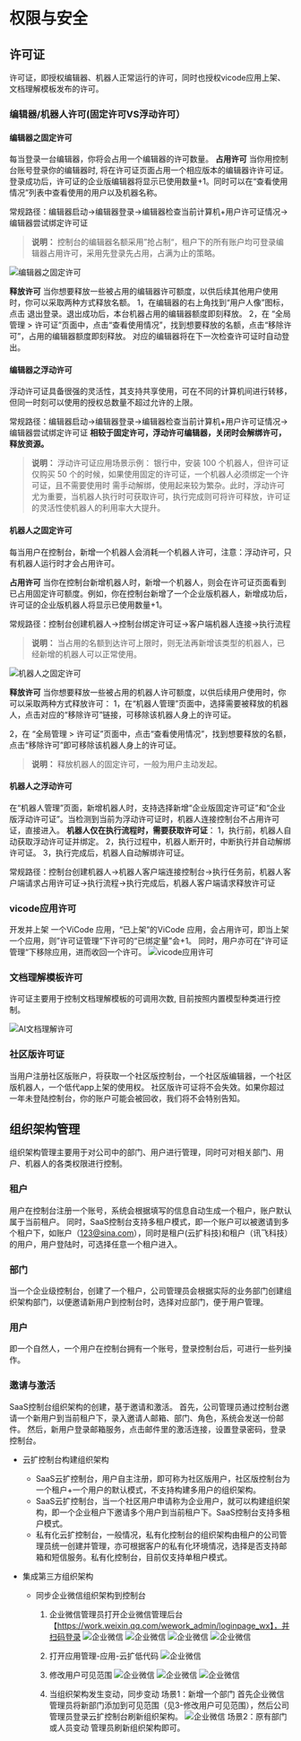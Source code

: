 # 权限与安全

## 许可证
许可证，即授权编辑器、机器人正常运行的许可，同时也授权vicode应用上架、文档理解模板发布的许可。

### 编辑器/机器人许可(固定许可VS浮动许可）
#### 编辑器之固定许可
每当登录一台编辑器，你将会占用一个编辑器的许可数量。
**占用许可**
当你用控制台账号登录你的编辑器时, 将在许可证页面占用一个相应版本的编辑器许许可证。登录成功后，许可证的企业版编辑器将显示已使用数量+1。同时可以在“查看使用情况”列表中查看使用的用户以及机器名称。

常规路径：编辑器启动->编辑器登录->编辑器检查当前计算机+用户许可证情况->编辑器尝试绑定许可证

> **说明：**
> 控制台的编辑器名额采用”抢占制“，租户下的所有账户均可登录编辑器占用许可，采用先登录先占用，占满为止的策略。

![编辑器之固定许可](https://docimages.blob.core.chinacloudapi.cn/images/RunManger/0614-permit01.png)

**释放许可**
当你想要释放一些被占用的编辑器许可额度，以供后续其他用户使用时，你可以采取两种方式释放名额。
1，在编辑器的右上角找到“用户人像”图标，点击 退出登录。退出成功后，本台机器占用的编辑器额度即刻释放。
2，在 “全局管理 > 许可证”页面中，点击“查看使用情况”，找到想要释放的名额，点击“移除许可”，占用的编辑器额度即刻释放。 对应的编辑器将在下一次检查许可证时自动登出。

#### 编辑器之浮动许可
浮动许可证具备很强的灵活性，其支持共享使用，可在不同的计算机间进行转移，但同一时刻可以使用的授权总数量不超过允许的上限。

常规路径：编辑器启动->编辑器登录->编辑器检查当前计算机+用户许可证情况->编辑器尝试绑定许可证
**相较于固定许可，浮动许可编辑器，关闭时会解绑许可，释放资源。**

> **说明：**
> 浮动许可证应用场景示例： 银行中，安装 100 个机器人，但许可证仅购买 50 个的时候，如果使用固定的许可证，一个机器人必须绑定一个许可证，且不需要使用时
> 需手动解绑，使用起来较为繁杂。此时，浮动许可尤为重要，当机器人执行时可获取许可，执行完成则可将许可释放，许可证的灵活性使机器人的利用率大大提升。


#### 机器人之固定许可
每当用户在控制台，新增一个机器人会消耗一个机器人许可，注意：浮动许可，只有机器人运行时才会占用许可。

**占用许可**
当你在控制台新增机器人时，新增一个机器人，则会在许可证页面看到已占用固定许可额度。例如，你在控制台新增了一个企业版机器人，新增成功后，许可证的企业版机器人将显示已使用数量+1。

常规路径：控制台创建机器人->控制台绑定许可证->客户端机器人连接->执行流程

> **说明：**
>当占用的名额到达许可上限时，则无法再新增该类型的机器人，已经新增的机器人可以正常使用。

![机器人之固定许可](https://docimages.blob.core.chinacloudapi.cn/images/RunManger/0614-permit02.png)

**释放许可**
当你想要释放一些被占用的机器人许可额度，以供后续用户使用时，你可以采取两种方式释放许可：
1，在“机器人管理”页面中，选择需要被释放的机器人，点击对应的“移除许可”链接，可移除该机器人身上的许可证。

2，在 “全局管理 > 许可证”页面中，点击“查看使用情况”，找到想要释放的名额，点击“移除许可”即可移除该机器人身上的许可证。

> **说明：**
>释放机器人的固定许可，一般为用户主动发起。


#### 机器人之浮动许可
在“机器人管理”页面，新增机器人时，支持选择新增“企业版固定许可证”和“企业版浮动许可证”。当检测到当前为浮动许可证时，机器人连接控制台不占用许可证，直接进入。
**机器人仅在执行流程时，需要获取许可证**：
1，执行前，机器人自动获取浮动许可证并绑定。
2，执行过程中，机器人断开时，中断执行并自动解绑许可证。
3，执行完成后，机器人自动解绑许可证。

常规路径：控制台创建机器人->机器人客户端连接控制台->执行任务前，机器人客户端请求占用许可证->执行流程->执行完成后，机器人客户端请求释放许可证

### vicode应用许可
开发并上架 一个ViCode 应用，“已上架”的ViCode 应用，会占用许可，即当上架一个应用，则”许可证管理“下许可的“已绑定量”会+1。
同时，用户亦可在”许可证管理“下移除应用，进而收回一个许可。
![vicode应用许可](https://docimages.blob.core.chinacloudapi.cn/images/RunManger/0614-permit03.png)


### 文档理解模板许可
许可证主要用于控制文档理解模板的可调用次数, 目前按照内置模型种类进行控制。

![AI文档理解许可](https://docimages.blob.core.chinacloudapi.cn/images/RunManger/0614-permit04.png)


### 社区版许可证
当用户注册社区版账户，将获取一个社区版控制台，一个社区版编辑器，一个社区版机器人，一个低代app上架的使用权。
社区版许可证将不会失效。如果你超过一年未登陆控制台，你的账户可能会被回收，我们将不会特别告知。


## 组织架构管理
组织架构管理主要用于对公司中的部门、用户进行管理，同时可对相关部门、用户、机器人的各类权限进行控制。

### 租户
用户在控制台注册一个账号，系统会根据填写的信息自动生成一个租户，账户默认属于当前租户。
同时，SaaS控制台支持多租户模式，即一个账户可以被邀请到多个租户下，如账户（123@sina.com），同时是租户(云扩科技)和租户（讯飞科技）的用户，用户登陆时，可选择任意一个租户进入。

### 部门
当一个企业级控制台，创建了一个租户，公司管理员会根据实际的业务部门创建组织架构部门，以便邀请新用户到控制台时，选择对应部门，便于用户管理。

### 用户
即一个自然人，一个用户在控制台拥有一个账号，登录控制台后，可进行一些列操作。

### 邀请与激活
SaaS控制台组织架构的创建，基于邀请和激活。
首先，公司管理员通过控制台邀请一个新用户到当前租户下，录入邀请人邮箱、部门、角色，系统会发送一份邮件。
然后，新用户登录邮箱服务，点击邮件里的激活连接，设置登录密码，登录控制台。

* 云扩控制台构建组织架构
    - SaaS云扩控制台，用户自主注册，即可称为社区版用户，社区版控制台为一个租户+一个用户的默认模式，不支持构建多用户的组织架构。
    - SaaS云扩控制台，当一个社区用户申请称为企业用户，就可以构建组织架构，即一个企业租户下邀请多个用户到当前租户下。SaaS控制台支持多租户模式。
    - 私有化云扩控制台，一般情况，私有化控制台的组织架构由租户的公司管理员统一创建并管理，亦可根据客户的私有化环境情况，选择是否支持邮箱和短信服务。私有化控制台，目前仅支持单租户模式。

* 集成第三方组织架构
    - 同步企业微信组织架构到控制台
        1. 企业微信管理员打开企业微信管理后台【https://work.weixin.qq.com/wework_admin/loginpage_wx】，并扫码登录
        ![企业微信](https://docimages.blob.core.chinacloudapi.cn/images/RunManger/0614-weixin01.png)
        ![企业微信](https://docimages.blob.core.chinacloudapi.cn/images/RunManger/0614-weixin02.png)
        ![企业微信](https://docimages.blob.core.chinacloudapi.cn/images/RunManger/0614-weixin03.png)
        ![企业微信](https://docimages.blob.core.chinacloudapi.cn/images/RunManger/0614-weixin04.png)
       
        2. 打开应用管理-应用-云扩低代码
        ![企业微信](https://docimages.blob.core.chinacloudapi.cn/images/RunManger/0614-weixin05.png)
                
        3. 修改用户可见范围
        ![企业微信](https://docimages.blob.core.chinacloudapi.cn/images/RunManger/0614-weixin06.png)
        ![企业微信](https://docimages.blob.core.chinacloudapi.cn/images/RunManger/0614-weixin07.png)
        ![企业微信](https://docimages.blob.core.chinacloudapi.cn/images/RunManger/0614-weixin08.png)
                
        4. 当组织架构发生变动，同步变动
        场景1：新增一个部门
        首先企业微信管理员将新部门添加到可见范围（见3-修改用户可见范围），然后公司管理员登录云扩控制台刷新组织架构。
        ![企业微信](https://docimages.blob.core.chinacloudapi.cn/images/RunManger/0614-weixin09.png)
        场景2：原有部门或人员变动
        管理员刷新组织架构即可。
     